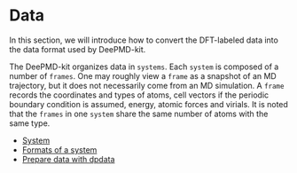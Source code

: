 # Data

In this section, we will introduce how to convert the DFT-labeled data into the data format used by DeePMD-kit.

The DeePMD-kit organizes data in `systems`. Each `system` is composed of a number of `frames`. One may roughly view a `frame` as a snapshot of an MD trajectory, but it does not necessarily come from an MD simulation. A `frame` records the coordinates and types of atoms, cell vectors if the periodic boundary condition is assumed, energy, atomic forces and virials. It is noted that the `frames` in one `system` share the same number of atoms with the same type.

- [System](system.md)
- [Formats of a system](data-conv.md)
- [Prepare data with dpdata](dpdata.md)
